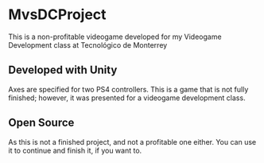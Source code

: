 # MvsDCProject
This is a non-profitable videogame developed for my Videogame Development class
at Tecnológico de Monterrey
## Developed with Unity
Axes are specified for two PS4 controllers. This is a game that is not fully
finished; however, it was presented for a videogame development class.
## Open Source
As this is not a finished project, and not a profitable one either. You can
use it to continue and finish it, if you want to.
